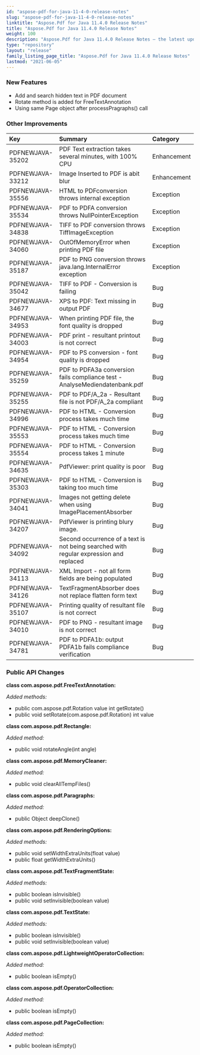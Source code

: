 ```yaml
---
id: "aspose-pdf-for-java-11-4-0-release-notes"
slug: "aspose-pdf-for-java-11-4-0-release-notes"
linktitle: "Aspose.Pdf for Java 11.4.0 Release Notes"
title: "Aspose.Pdf for Java 11.4.0 Release Notes"
weight: 100
description: "Aspose.Pdf for Java 11.4.0 Release Notes – the latest updates and fixes."
type: "repository"
layout: "release"
family_listing_page_title: "Aspose.Pdf for Java 11.4.0 Release Notes"
lastmod: "2021-06-05"
---
```


### **New Features**
- Add and search hidden text in PDF document
- Rotate method is added for FreeTextAnnotation
- Using same Page object after processPragraphs() call
### **Other Improvements**

|**Key** |**Summary** |**Category** |
| :- | :- | :- |
|PDFNEWJAVA-35202 |PDF Text extraction takes several minutes, with 100% CPU |Enhancement |
|PDFNEWJAVA-33212 |Image Inserted to PDF is abit blur |Enhancement |
|PDFNEWJAVA-35556 |HTML to PDFconversion throws internal exception |Exception |
|PDFNEWJAVA-35534 |PDF to PDFA conversion throws NullPointerException |Exception|
|PDFNEWJAVA-34838 |TIFF to PDF conversion throws TiffImageException |Exception |
|PDFNEWJAVA-34060 |OutOfMemoryError when printing PDF file |Exception |
|PDFNEWJAVA-35187 |PDF to PNG conversion throws java.lang.InternalError exception |Exception |
|PDFNEWJAVA-35042 |TIFF to PDF - Conversion is failing |Bug |
|PDFNEWJAVA-34677 |XPS to PDF: Text missing in output PDF |Bug |
|PDFNEWJAVA-34953 |When printing PDF file, the font quality is dropped |Bug |
|PDFNEWJAVA-34003 |PDF print - resultant printout is not correct |Bug |
|PDFNEWJAVA-34954 |PDF to PS conversion - font quality is dropped |Bug |
|PDFNEWJAVA-35259 |PDF to PDFA3a conversion fails compliance test - AnalyseMediendatenbank.pdf |Bug |
|PDFNEWJAVA-35255 |PDF to PDF/A_2a - Resultant file is not PDF/A_2a compliant |Bug |
|PDFNEWJAVA-34996 |PDF to HTML - Conversion process takes much time |Bug |
|PDFNEWJAVA-35553 |PDF to HTML - Conversion process takes much time |Bug |
|PDFNEWJAVA-35554 |PDF to HTML - Conversion process takes 1 minute |Bug |
|PDFNEWJAVA-34635 |PdfViewer: print quality is poor |Bug |
|PDFNEWJAVA-35303 |PDF to HTML - Conversion is taking too much time |Bug |
|PDFNEWJAVA-34041 |Images not getting delete when using ImagePlacementAbsorber |Bug |
|PDFNEWJAVA-34207 |PdfViewer is printing blury image. |Bug |
|PDFNEWJAVA-34092 |Second occurrence of a text is not being searched with regular expression and replaced |Bug |
|PDFNEWJAVA-34113 |XML Import - not all form fields are being populated |Bug |
|PDFNEWJAVA-34126 |TextFragmentAbsorber does not replace flatten form text |Bug |
|PDFNEWJAVA-35107 |Printing quality of resultant file is not correct |Bug |
|PDFNEWJAVA-34010 |PDF to PNG - resultant image is not correct |Bug |
|PDFNEWJAVA-34781 |PDF to PDFA1b: output PDFA1b fails compliance verification |Bug |
### **Public API Changes**
**class com.aspose.pdf.FreeTextAnnotation:**

*Added methods:*

- public com.aspose.pdf.Rotation value int getRotate()
- public void setRotate(com.aspose.pdf.Rotation) int value

**class com.aspose.pdf.Rectangle:**

*Added method:*

- public void rotateAngle(int angle)

**class com.aspose.pdf.MemoryCleaner:**

*Added method:*

- public void clearAllTempFiles()

**class com.aspose.pdf.Paragraphs:**

*Added method:*

- public Object deepClone()

**class com.aspose.pdf.RenderingOptions:**

*Added methods:*

- public void setWidthExtraUnits(float value)
- public float getWidthExtraUnits()

**class com.aspose.pdf.TextFragmentState:**

*Added methods:*

- public boolean isInvisible()
- public void setInvisible(boolean value)

**class com.aspose.pdf.TextState:**

*Added methods:*

- public boolean isInvisible()
- public void setInvisible(boolean value)

**class com.aspose.pdf.LightweightOperatorCollection:**

*Added method:*

- public boolean isEmpty()

**class com.aspose.pdf.OperatorCollection:**

*Added method:*

- public boolean isEmpty()

**class com.aspose.pdf.PageCollection:**

*Added method:*

- public boolean isEmpty()
